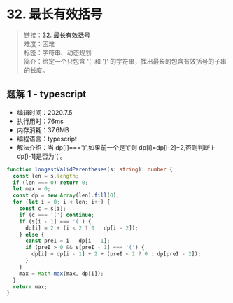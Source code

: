 # 32. 最长有效括号

> 链接：[32. 最长有效括号](https://leetcode-cn.com/problems/longest-valid-parentheses/)  
> 难度：困难  
> 标签：字符串、动态规划  
> 简介：给定一个只包含 '(' 和 ')' 的字符串，找出最长的包含有效括号的子串的长度。

## 题解 1 - typescript

- 编辑时间：2020.7.5
- 执行用时：76ms
- 内存消耗：37.6MB
- 编程语言：typescript
- 解法介绍：当 dp[i]===')',如果前一个是'('则 dp[i]=dp[i-2]+2,否则判断 i-dp[i-1]是否为'('。

```typescript
function longestValidParentheses(s: string): number {
  const len = s.length;
  if (len === 0) return 0;
  let max = 0;
  const dp = new Array(len).fill(0);
  for (let i = 0; i < len; i++) {
    const c = s[i];
    if (c === '(') continue;
    if (s[i - 1] === '(') {
      dp[i] = 2 + (i < 2 ? 0 : dp[i - 2]);
    } else {
      const preI = i - dp[i - 1];
      if (preI > 0 && s[preI - 1] === '(') {
        dp[i] = dp[i - 1] + 2 + (preI < 2 ? 0 : dp[preI - 2]);
      }
    }
    max = Math.max(max, dp[i]);
  }
  return max;
}
```
